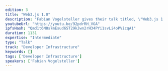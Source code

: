 ```yaml
---
edition: 3
title: "Web3.js 1.0"
description: "Fabian Vogelsteller gives their talk titled, \"Web3.js 1.0\""
youtubeUrl: "https://youtu.be/92pdrRH_VGA"
ipfsHash: "Qmd1t6N8s7mEsud6ST29kJwn2rH34PYi1svLi4oPVicqA1"
duration: 1131
expertise: "Intermediate"
type: "Talk"
track: "Developer Infrastructure"
keywords: []
tags: ['Developer Infrastructure']
speakers: ['Fabian Vogelsteller']
---
```

